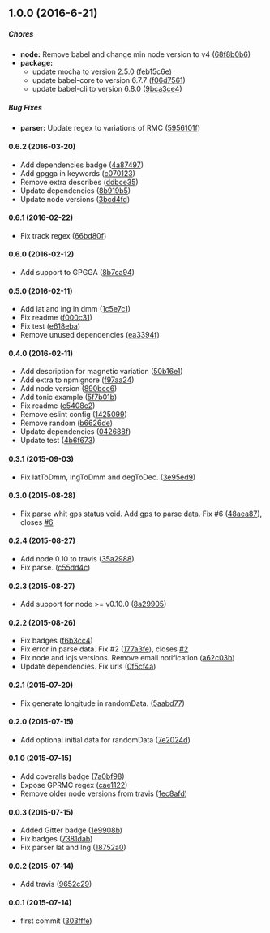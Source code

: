 ## 1.0.0 (2016-6-21)

##### Chores

* **node:** Remove babel and change min node version to v4 ([68f8b0b6](https://github.com/lgaticaq/node-nmea/commit/68f8b0b6b5d24639d37734b6c28af4047ee66f01))
* **package:**
  * update mocha to version 2.5.0 ([feb15c6e](https://github.com/lgaticaq/node-nmea/commit/feb15c6e54ab10f02b8d0d2e5e0e92c2b3534847))
  * update babel-core to version 6.7.7 ([f06d7561](https://github.com/lgaticaq/node-nmea/commit/f06d7561ef4a55d18163687992391dfe78ef282b))
  * update babel-cli to version 6.8.0 ([9bca3ce4](https://github.com/lgaticaq/node-nmea/commit/9bca3ce41611dcf159d2ae686ae9c9442feb607a))

##### Bug Fixes

* **parser:** Update regex to variations of RMC ([5956101f](https://github.com/lgaticaq/node-nmea/commit/5956101fb67ff14551c86eab209fa03641457ae1))

#### 0.6.2 (2016-03-20)

* Add dependencies badge ([4a87497](https://github.com/lgaticaq/node-nmea/commit/4a87497))
* Add gpgga in keywords ([c070123](https://github.com/lgaticaq/node-nmea/commit/c070123))
* Remove extra describes ([ddbce35](https://github.com/lgaticaq/node-nmea/commit/ddbce35))
* Update dependencies ([8b919b5](https://github.com/lgaticaq/node-nmea/commit/8b919b5))
* Update node versions ([3bcd4fd](https://github.com/lgaticaq/node-nmea/commit/3bcd4fd))

#### 0.6.1 (2016-02-22)

* Fix track regex ([66bd80f](https://github.com/lgaticaq/node-nmea/commit/66bd80f))

#### 0.6.0 (2016-02-12)

* Add support to GPGGA ([8b7ca94](https://github.com/lgaticaq/node-nmea/commit/8b7ca94))

#### 0.5.0 (2016-02-11)

* Add lat and lng in dmm ([1c5e7c1](https://github.com/lgaticaq/node-nmea/commit/1c5e7c1))
* Fix readme ([f000c31](https://github.com/lgaticaq/node-nmea/commit/f000c31))
* Fix test ([e618eba](https://github.com/lgaticaq/node-nmea/commit/e618eba))
* Remove unused dependencies ([ea3394f](https://github.com/lgaticaq/node-nmea/commit/ea3394f))

#### 0.4.0 (2016-02-11)

* Add description for magnetic variation ([50b16e1](https://github.com/lgaticaq/node-nmea/commit/50b16e1))
* Add extra to npmignore ([f97aa24](https://github.com/lgaticaq/node-nmea/commit/f97aa24))
* Add node version ([890bcc6](https://github.com/lgaticaq/node-nmea/commit/890bcc6))
* Add tonic example ([5f7b01b](https://github.com/lgaticaq/node-nmea/commit/5f7b01b))
* Fix readme ([e5408e2](https://github.com/lgaticaq/node-nmea/commit/e5408e2))
* Remove eslint config ([1425099](https://github.com/lgaticaq/node-nmea/commit/1425099))
* Remove random ([b6626de](https://github.com/lgaticaq/node-nmea/commit/b6626de))
* Update dependencies ([042688f](https://github.com/lgaticaq/node-nmea/commit/042688f))
* Update test ([4b6f673](https://github.com/lgaticaq/node-nmea/commit/4b6f673))

#### 0.3.1 (2015-09-03)

* Fix latToDmm, lngToDmm and degToDec. ([3e95ed9](https://github.com/lgaticaq/node-nmea/commit/3e95ed9))

#### 0.3.0 (2015-08-28)

* Fix parse whit gps status void. Add gps to parse data. Fix #6 ([48aea87](https://github.com/lgaticaq/node-nmea/commit/48aea87)), closes [#6](https://github.com/lgaticaq/node-nmea/issues/6)

#### 0.2.4 (2015-08-27)

* Add node 0.10 to travis ([35a2988](https://github.com/lgaticaq/node-nmea/commit/35a2988))
* Fix parse. ([c55dd4c](https://github.com/lgaticaq/node-nmea/commit/c55dd4c))

#### 0.2.3 (2015-08-27)

* Add support for node >= v0.10.0 ([8a29905](https://github.com/lgaticaq/node-nmea/commit/8a29905))

#### 0.2.2 (2015-08-26)

* Fix badges ([f6b3cc4](https://github.com/lgaticaq/node-nmea/commit/f6b3cc4))
* Fix error in parse data. Fix #2 ([177a3fe](https://github.com/lgaticaq/node-nmea/commit/177a3fe)), closes [#2](https://github.com/lgaticaq/node-nmea/issues/2)
* Fix node and iojs versions. Remove email notification ([a62c03b](https://github.com/lgaticaq/node-nmea/commit/a62c03b))
* Update dependencies. Fix urls ([0f5cf4a](https://github.com/lgaticaq/node-nmea/commit/0f5cf4a))

#### 0.2.1 (2015-07-20)

* Fix generate longitude in randomData. ([5aabd77](https://github.com/lgaticaq/node-nmea/commit/5aabd77))

#### 0.2.0 (2015-07-15)

* Add optional initial data for randomData ([7e2024d](https://github.com/lgaticaq/node-nmea/commit/7e2024d))

#### 0.1.0 (2015-07-15)

* Add coveralls badge ([7a0bf98](https://github.com/lgaticaq/node-nmea/commit/7a0bf98))
* Expose GPRMC regex ([cae1122](https://github.com/lgaticaq/node-nmea/commit/cae1122))
* Remove older node versions from travis ([1ec8afd](https://github.com/lgaticaq/node-nmea/commit/1ec8afd))

#### 0.0.3 (2015-07-15)

* Added Gitter badge ([1e9908b](https://github.com/lgaticaq/node-nmea/commit/1e9908b))
* Fix badges ([7381dab](https://github.com/lgaticaq/node-nmea/commit/7381dab))
* Fix parser lat and lng ([18752a0](https://github.com/lgaticaq/node-nmea/commit/18752a0))

#### 0.0.2 (2015-07-14)

* Add travis ([9652c29](https://github.com/lgaticaq/node-nmea/commit/9652c29))

#### 0.0.1 (2015-07-14)

* first commit ([303fffe](https://github.com/lgaticaq/node-nmea/commit/303fffe))
